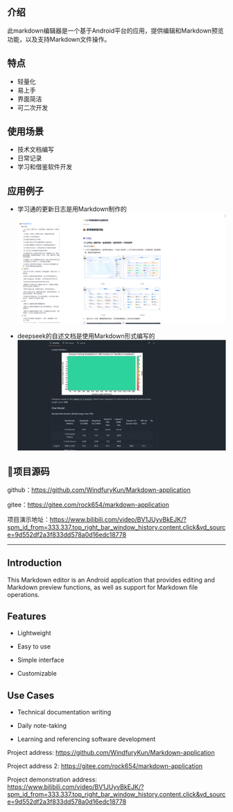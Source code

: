 ## 介绍

此markdown编辑器是一个基于Android平台的应用，提供编辑和Markdown预览功能，以及支持Markdown文件操作。

## 特点

- 轻量化
- 易上手
- 界面简洁
- 可二次开发
  
## 使用场景

- 技术文档编写
- 日常记录
- 学习和借鉴软件开发

## 应用例子

- 学习通的更新日志是用Markdown制作的
![学习通的更新日志是使用Markdown形式编写的](<Screenshot 2025-10-31 at 23-51-33 💡2025年暑期课程平台更新日志.png>)

- deepseek的自述文档是使用Markdown形式编写的
![deepseek的自述文档是使用Markdown形式编写的](image.png)

## 🌱项目源码

github：https://github.com/WindfuryKun/Markdown-application

gitee：https://gitee.com/rock654/markdown-application

项目演示地址：https://www.bilibili.com/video/BV1JUyvBkEJK/?spm_id_from=333.337.top_right_bar_window_history.content.click&vd_source=9d552df2a3f833dd578a0d16edc18778

---

## Introduction

This Markdown editor is an Android application that provides editing and Markdown preview functions, as well as support for Markdown file operations.

## Features

- Lightweight
- Easy to use

- Simple interface

- Customizable

## Use Cases

- Technical documentation writing

- Daily note-taking

- Learning and referencing software development

Project address: https://github.com/WindfuryKun/Markdown-application

Project address 2: https://gitee.com/rock654/markdown-application

Project demonstration address: https://www.bilibili.com/video/BV1JUyvBkEJK/?spm_id_from=333.337.top_right_bar_window_history.content.click&vd_source=9d552df2a3f833dd578a0d16edc18778